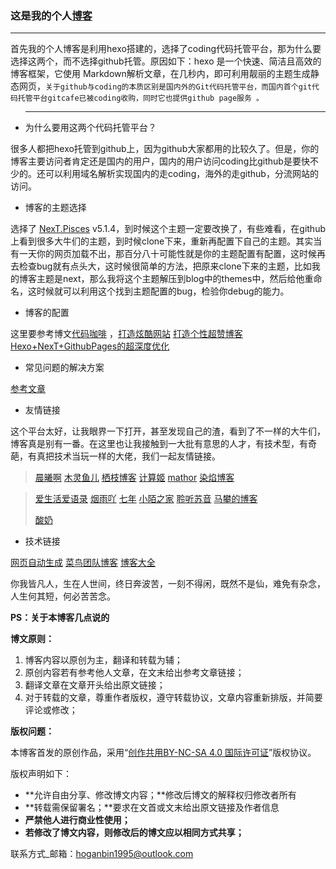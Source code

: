 ### 这是我的个人[博客](hoganbin.top)

___

首先我的个人博客是利用hexo搭建的，选择了coding代码托管平台，那为什么要选择这两个，而不选择github托管。原因如下：hexo 是一个快速、简洁且高效的博客框架，它使用 Markdown解析文章，在几秒内，即可利用靓丽的主题生成静态网页，`关于github与coding的本质区别是国内外的Git代码托管平台，而国内首个git代码托管平台gitcafe已被coding收购，同时它也提供github page服务 。`

- ___

  为什么要用这两个代码托管平台？

很多人都把hexo托管到github上，因为github大家都用的比较久了。但是，你的博客主要访问者肯定还是国内的用户，国内的用户访问coding比github是要快不少的。还可以利用域名解析实现国内的走coding，海外的走github，分流网站的访问。

- 博客的主题选择

选择了 [NexT.Pisces](https://github.com/iissnan/hexo-theme-next) v5.1.4，到时候这个主题一定要改换了，有些难看，在github上看到很多大牛们的主题，到时候clone下来，重新再配置下自己的主题。其实当有一天你的网页加载不出，那百分八十可能性就是你的主题配置有配置，这时候再去检查bug就有点头大，这时候很简单的方法，把原来clone下来的主题，比如我的博客主题是next，那么我将这个主题解压到blog中的themes中，然后给他重命名，这时候就可以利用这个找到主题配置的bug，检验你debug的能力。

- 博客的配置

这里要参考博文[代码咖啡](https://www.jianshu.com/p/[5973c05d7100) ，[打造炫酷网站](http://shenzekun.cn/hexo%E7%9A%84next%E4%B8%BB%E9%A2%98%E4%B8%AA%E6%80%A7%E5%8C%96%E9%85%8D%E7%BD%AE%E6%95%99%E7%A8%8B.html) [打造个性超赞博客Hexo+NexT+GithubPages的超深度优化](https://reuixiy.github.io/technology/computer/computer-aided-art/2017/06/09/hexo-next-optimization.html)

- 常见问题的解决方案

[参考文章](https://xuanwo.org/2014/08/14/hexo-usual-problem/)

- 友情链接

这个平台太好，让我眼界一下打开，甚至发现自己的渣，看到了不一样的大牛们，博客真是别有一番。在这里也让我接触到一大批有意思的人才，有技术型，有奇葩，有真把技术当玩一样的大佬，我们一起友情链接。

> [晨曦啊](https://cx-a.com/) [木灵鱼儿](https://www.mulingyuer.com/) [栖枝博客](https://blog.hsxhn.com/) [计算姬](https://taoxinhao.cn/) [mathor](http://www.wmathor.com/) [染焰博客](https://wangwenbo.cn/)

> [爱生活爱语录](http://www.xioaxin12.xyz/) [烟雨吖](https://www.yyhy.me/) [七年](http://www.supert.net.cn/) [小陌之家](https://www.moshanghua.net/) [聆听苏音](https://www.lkxin.cn/) [马攀的博客](https://mapan.tech/about.html)
>
> [酸奶](CamuseCao.github.io)

- 技术链接

[网页自动生成](http://xiaoxinyes.club/) [菜鸟团队博客](https://birdteam.net/) [博客大全](http://daohang.lusongsong.com/)

你我皆凡人，生在人世间，终日奔波苦，一刻不得闲，既然不是仙，难免有杂念，人生何其短，何必苦苦念。

**PS：关于本博客几点说的**

**博文原则：**

1. 博客内容以原创为主，翻译和转载为辅；
2. 原创内容若有参考他人文章，在文末给出参考文章链接；
3. 翻译文章在文章开头给出原文链接；
4. 对于转载的文章，尊重作者版权，遵守转载协议，文章内容重新排版，并简要评论或修改；

**版权问题：**

本博客首发的原创作品，采用“[创作共用BY-NC-SA 4.0 国际许可证](http://creativecommons.org/licenses/by-nc-sa/4.0/deed.en)”版权协议。

版权声明如下：

- **允许自由分享、修改博文内容；**修改后博文的解释权归修改者所有
- **转载需保留署名；**要求在文首或文末给出原文链接及作者信息
- **严禁他人进行商业性使用；**
- **若修改了博文内容，则修改后的博文应以相同方式共享；**

联系方式_邮箱：[hoganbin1995@outlook.com](mailto:hoganbin1995@outlook.com)

